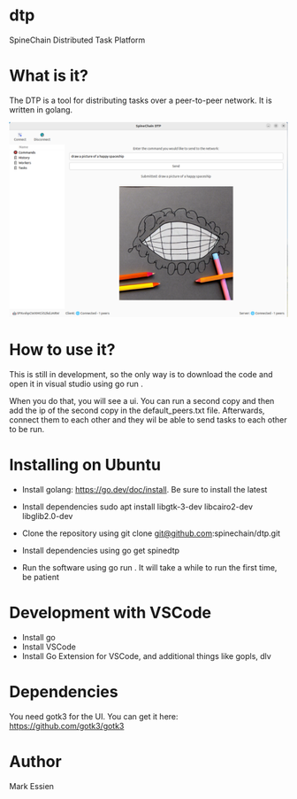 # dtp
SpineChain Distributed Task Platform


# What is it?

The DTP is a tool for distributing tasks over a peer-to-peer network. It is written in golang.

![Screenshot](assets/dtp.png)


# How to use it?

This is still in development, so the only way is to download the code and open it in visual studio using go run .

When you do that, you will see a ui. You can run a second copy and then add the ip of the second copy in the default_peers.txt file. Afterwards, connect them to each other and they wil be able to send tasks to each other to be run.



# Installing on Ubuntu
- Install golang: https://go.dev/doc/install. Be sure to install the latest

- Install dependencies sudo apt install libgtk-3-dev libcairo2-dev libglib2.0-dev
- Clone the repository using git clone git@github.com:spinechain/dtp.git
- Install dependencies using go get spinedtp
- Run the software using go run . It will take a while to run the first time, be patient


# Development with VSCode
- Install go
- Install VSCode
- Install Go Extension for VSCode, and additional things like gopls, dlv

# Dependencies
You need gotk3 for the UI. You can get it here: https://github.com/gotk3/gotk3

# Author

Mark Essien
